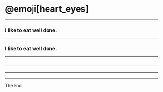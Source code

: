 
# @emoji[heart_eyes]

---

### I like to eat <i class="em em-hamburger"></i> well done.

---

### I like to eat <i class="em em-hamburger fa-3x"></i> well done.

---

## <i class="em em-satellite_antenna"></i>

---

#### <i class="em em-honeybee"></i>

---

#### <i class="em em-fish"></i>

---

The End

